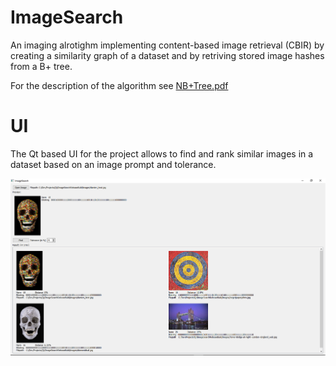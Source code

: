 # ImageSearch
An imaging alrotighm implementing content-based image retrieval (CBIR) by creating a similarity graph of a dataset and by retriving stored image hashes from a B+ tree.

For the description of the algorithm see [NB+Tree.pdf](https://github.com/dobrovv/ImageSearch/blob/master/NB%2BTree.pdf)

# UI

The Qt based UI for the project allows to find and rank similar images in a dataset based on an image prompt and tolerance.

![UI screenshot](https://github.com/dobrovv/ImageSearch/blob/master/screenshot.png)
